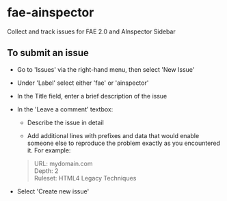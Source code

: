 # fae-ainspector
Collect and track issues for FAE 2.0 and AInspector Sidebar

## To submit an issue

* Go to 'Issues' via the right-hand menu, then select 'New Issue'

* Under 'Label' select either 'fae' or 'ainspector'

* In the Title field, enter a brief description of the issue

* In the 'Leave a comment' textbox:

  * Describe the issue in detail

  * Add additional lines with prefixes and data that would enable someone else to reproduce the problem exactly as you encountered it. For example:
  <blockquote>
  URL: mydomain.com<br>
  Depth: 2<br>
  Ruleset: HTML4 Legacy Techniques
  </blockquote>

* Select 'Create new issue'
